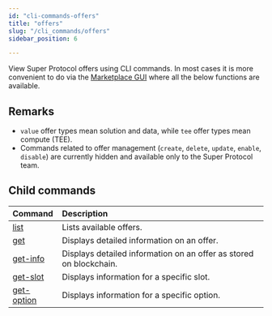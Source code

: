 ```yaml
---
id: "cli-commands-offers"
title: "offers"
slug: "/cli_commands/offers"
sidebar_position: 6

---
```


View Super Protocol offers using CLI commands. In most cases it is more convenient to do via the [Marketplace GUI](/developers/marketplace) where all the below functions are available. 

## Remarks 
- `value` offer types mean solution and data, while `tee` offer types mean compute (TEE).
- Commands related to offer management (`create`, `delete`, `update`, `enable`, `disable`) are currently hidden and available only to the Super Protocol team.

## Child commands

| **Command**                                              | **Description**                                                    |
|:---------------------------------------------------------|:-------------------------------------------------------------------|
| [list](/developers/cli_commands/offers/list)             | Lists available offers.                                            |
| [get](/developers/cli_commands/offers/get)               | Displays detailed information on an offer.                         |
| [get-info](/developers/cli_commands/offers/get-info)     | Displays detailed information on an offer as stored on blockchain. |
| [get-slot](/developers/cli_commands/offers/get-slot)     | Displays information for a specific slot.                          |
| [get-option](/developers/cli_commands/offers/get-option) | Displays information for a specific option.                        




